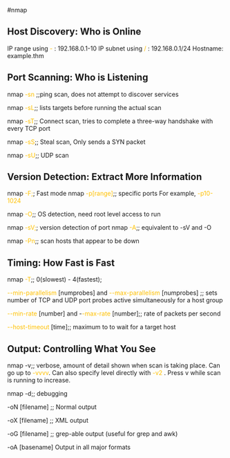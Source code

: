  #nmap
## Host Discovery: Who is Online

IP range using <span style="color:rgb(255, 192, 0)">-</span> : 192.168.0.1-10
IP subnet using <span style="color:rgb(255, 192, 0)">/</span> : 192.168.0.1/24
Hostname: example.thm
 
## Port Scanning: Who is Listening

nmap <span style="color:rgb(255, 192, 0)">-sn</span> ;;ping scan, does not attempt to discover services
<!--SR:!2025-02-07,11,210-->
nmap <span style="color:rgb(255, 192, 0)">-sL</span>;; lists targets before running the actual scan
<!--SR:!2025-07-11,165,310-->
nmap <span style="color:rgb(255, 192, 0)">-sT</span>;; Connect scan, tries to complete a three-way handshake with every TCP port
<!--SR:!2025-02-02,55,310-->
nmap <span style="color:rgb(255, 192, 0)">-sS</span>;; Steal scan, Only sends a SYN packet
<!--SR:!2025-05-05,119,290-->
nmap <span style="color:rgb(255, 192, 0)">-sU</span>;; UDP scan
<!--SR:!2025-02-10,61,310-->


## Version Detection: Extract More Information

nmap <span style="color:rgb(255, 192, 0)">-F;</span>; Fast mode
nmap <span style="color:rgb(255, 192, 0)">-p[range]</span>;; specific ports For example, <span style="color:rgb(255, 192, 0)">-p10-1024</span>
<!--SR:!2025-02-09,60,310-->
nmap <span style="color:rgb(255, 192, 0)">-O</span>;; OS detection, need root level access to run
<!--SR:!2025-04-22,110,290-->
nmap <span style="color:rgb(255, 192, 0)">-sV;</span>; version detection of port
nmap <span style="color:rgb(255, 192, 0)">-A</span>;; equivalent to -sV and -O
<!--SR:!2025-04-03,94,290-->
nmap <span style="color:rgb(255, 192, 0)">-Pn</span>;; scan hosts that appear to be down
<!--SR:!2025-01-29,2,130-->

## Timing: How Fast is Fast

nmap <span style="color:rgb(255, 192, 0)">-T</span>;; 0(slowest) - 4(fastest);
<!--SR:!2025-02-03,56,310-->
<span style="color:rgb(255, 192, 0)">--min-parallelism</span> [numprobes] and <span style="color:rgb(255, 192, 0)">--max-parallelism</span> [numprobes] ;; sets number of TCP and UDP port probes active simultaneously for a host group
<!--SR:!2025-02-01,5,170-->
<span style="color:rgb(255, 192, 0)">--min-rate</span> [number] and -<span style="color:rgb(255, 192, 0)">-max-rate</span> [number];; rate of packets per second
<!--SR:!2025-02-13,17,170-->
<span style="color:rgb(255, 192, 0)">--host-timeout</span> [time];; maximum to to wait for a target host
<!--SR:!2025-02-04,57,310-->

## Output: Controlling What You See

nmap -v;; verbose, amount of detail shown when scan is taking place. Can go up to <span style="color:rgb(255, 192, 0)">-vvvv</span>. Can also specify level directly with <span style="color:rgb(255, 192, 0)">-v2</span> . Press v while scan is running to increase.
<!--SR:!2025-02-13,64,310-->

nmap -d;; debugging
<!--SR:!2025-03-21,63,270-->

-oN [filename] ;; Normal output
<!--SR:!2025-04-30,121,290-->
-oX [filename] ;; XML output
<!--SR:!2025-02-08,59,310-->
-oG [filename] ;; grep-able output (useful for grep and awk)
<!--SR:!2025-02-12,63,310-->
-oA [basename]  Output in all major formats
